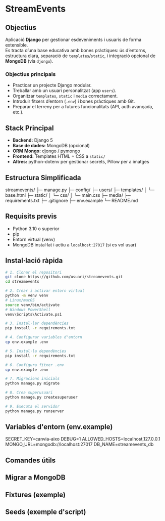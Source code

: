 # StreamEvents

## Objectius
Aplicació **Django** per gestionar esdeveniments i usuaris de forma extensible.  
Es tracta d’una base educativa amb bones pràctiques: ús d’entorns, estructura clara, separació de `templates`/`static`, i integració opcional de **MongoDB** (via `djongo`).  

### Objectius principals
- Practicar un projecte Django modular.
- Treballar amb un usuari personalitzat (app `users`).
- Organitzar `templates`, `static` i `media` correctament.
- Introduir fitxers d’entorn (`.env`) i bones pràctiques amb Git.
- Preparar el terreny per a futures funcionalitats (API, auth avançada, etc.).

## Stack Principal
- **Backend:** Django 5
- **Base de dades:** MongoDB (opcional)
- **ORM Mongo:** djongo / pymongo
- **Frontend:** Templates HTML + CSS a `static/`
- **Altres:** python-dotenv per gestionar secrets, Pillow per a imatges

## Estructura Simplificada
streamevents/
├─ manage.py
├─ config/
├─ users/
├─ templates/
│ └─ base.html
├─ static/
│ └─ css/
│ └─ main.css
├─ media/
├─ requirements.txt
├─ .gitignore
├─ env.example
└─ README.md


## Requisits previs
- Python 3.10 o superior
- pip
- Entorn virtual (venv)
- MongoDB instal·lat i actiu a `localhost:27017` (si es vol usar)

## Instal·lació ràpida

```bash
# 1. Clonar el repositori
git clone https://github.com/usuari/streamevents.git
cd streamevents

# 2. Crear i activar entorn virtual
python -m venv venv
# Linux/macOS
source venv/bin/activate
# Windows PowerShell
venv\Scripts\Activate.ps1

# 3. Instal·lar dependències
pip install -r requirements.txt

# 4. Configurar variables d'entorn
cp env.example .env

# 5. Instal·la dependències
pip install -r requirements.txt

# 6. Configura fitxer .env
cp env.example .env

# 7. Migracions inicials
python manage.py migrate

# 8. Crea superusuari
python manage.py createsuperuser

# 9. Executa el servidor
python manage.py runserver
````

## Variables d'entorn (env.example)

SECRET_KEY=canvia-aixo
DEBUG=1
ALLOWED_HOSTS=localhost,127.0.0.1
MONGO_URL=mongodb://localhost:27017
DB_NAME=streamevents_db

## Comandes útils

## Migrar a MongoDB

## Fixtures (exemple)

## Seeds (exemple d'script)
